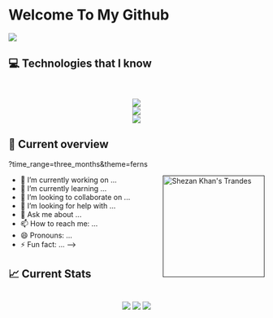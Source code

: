 
# Welcome To My Github

<a href="https://www.linkedin.com/in/shezankhan">
<img src="https://img.freepik.com/free-vector/gradient-devops-illustration_23-2149379660.jpg" />
</a>

## :computer: Technologies that I know

  <br>
  <p align="center">
  <a href="[https://skillicons.dev](https://skillicons.dev)">
    <img src="https://skillicons.dev/icons?i=react,js,tailwind,bootstrap,materialui,html,css" />
    <br/>
    <img src="https://skillicons.dev/icons?i=wordpress,firebase,figma,mongodb,mysql,netlify,nextjs,nodejs" />
    <br/>
    <img src="https://skillicons.dev/icons?i=postman,vercel,vite,vscode" />
  </a>
</p>

## :eyes: Current overview
?time_range=three_months&theme=ferns
<div align="left">
<a href=""><img align="right" src="https://api.githubtrends.io/user/svg/shezank/repos" width="200" alt="Shezan Khan's Trandes"/></a>
</div>


- 🔭 I’m currently working on ...
- 🌱 I’m currently learning ...
- 👯 I’m looking to collaborate on ...
- 🤔 I’m looking for help with ...
- 💬 Ask me about ...
- 📫 How to reach me: ...
- 😄 Pronouns: ...
- ⚡ Fun fact: ...
-->

## :chart_with_upwards_trend: Current Stats

<br />
<div align="center" >
   <img  src="http://github-profile-summary-cards.vercel.app/api/cards/repos-per-language?username=shezank&theme=algolia" />
   <img  src="http://github-profile-summary-cards.vercel.app/api/cards/stats?username=shezank&theme=algolia" />
  <img  src="http://github-profile-summary-cards.vercel.app/api/cards/profile-details?username=shezank&theme=algolia" />
</div>

 
